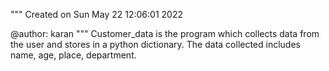 """
Created on Sun May 22 12:06:01 2022

@author: karan
"""
Customer_data is the program which collects data from the user and stores in a python dictionary.
The data collected includes name, age, place, department.
